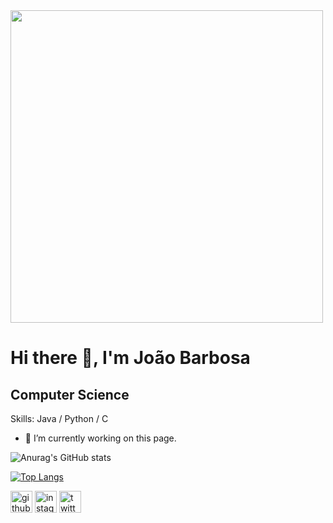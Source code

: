 <img src="https://github.com/joaorespeitabarbosa/joaorespeitabarbosa/blob/main/matrix.gif?raw=true" width="500" />

# Hi there 👋, I'm João Barbosa 

## Computer Science  

Skills: Java / Python / C  

- 🔭 I’m currently working on this page.   

![Anurag's GitHub stats](https://github-readme-stats.vercel.app/api?username=joaorespeitabarbosa&count_private=true&show_icons=true&theme=radical)

[![Top Langs](https://github-readme-stats.vercel.app/api/top-langs/?username=joaorespeitabarbosa&theme=radical&layout=compact)](https://github.com/anuraghazra/github-readme-stats)

[<img src='https://cdn.jsdelivr.net/npm/simple-icons@3.0.1/icons/github.svg' alt='github' height='35'>](https://github.com/joaorespeitabarbosa)  [<img
src='https://cdn.jsdelivr.net/npm/simple-icons@3.0.1/icons/instagram.svg' alt='instagram' height='35'>](https://www.instagram.com/respeita_barbosa/)  [<img src='https://cdn.jsdelivr.net/npm/simple-icons@3.0.1/icons/twitter.svg' alt='twitter' height='35'>](https://twitter.com/Barbosa_Dji)  
